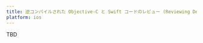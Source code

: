 ```yaml
---
title: 逆コンパイルされた Objective-C と Swift コードのレビュー (Reviewing Decompiled Objective-C and Swift Code)
platform: ios
---
```


TBD
